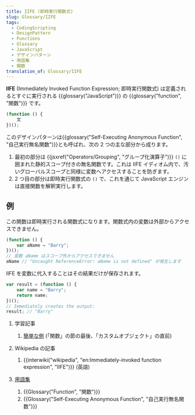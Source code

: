 ```yaml
---
title: IIFE (即時実行関数式)
slug: Glossary/IIFE
tags:
  - CodingScripting
  - DesignPattern
  - Functions
  - Glossary
  - JavaScript
  - デザインパターン
  - 用語集
  - 関数
translation_of: Glossary/IIFE
---
```

**IIFE** (Immediately Invoked Function Expression; 即時実行関数式) は定義されるとすぐに実行される {{glossary("JavaScript")}} の {{glossary("function", "関数")}} です。

```js
(function () {
    文
})();
```

このデザインパターンは{{glossary("Self-Executing Anonymous Function", "自己実行無名関数")}}とも呼ばれ、次の 2 つの主な部分から成ります。

1.  最初の部分は {{jsxref("Operators/Grouping", "グループ化演算子")}} `()` に囲まれた静的スコープ付きの無名関数です。これは IIFE イディオム内で、汚いグローバルスコープと同様に変数へアクセスすることを防ぎます。
2.  2 つ目の部分は即時実行関数式の `()` で、これを通じて JavaScript エンジンは直接関数を解釈実行します。

## 例

この関数は即時実行される関数式になります。関数式内の変数は外部からアクセスできません。

```js
(function () {
    var aName = "Barry";
})();
// 変数 aName はスコープ外からアクセスできません
aName // "Uncaught ReferenceError: aName is not defined" が発生します
```

IIFE を変数に代入することはその結果だけが保存されます。

```js
var result = (function () {
    var name = "Barry";
    return name;
})();
// Immediately creates the output:
result; // "Barry"
```

1.  学習記事

    1.  [簡単な例](/ja/docs/Web/JavaScript/A_re-introduction_to_JavaScript#Functions) (「関数」の節の最後、「カスタムオブジェクト」の直前)

2.  Wikipedia の記事

    1.  {{interwiki("wikipedia", "en:Immediately-invoked function expression", "IIFE")}} (英語)

3.  [用語集](/ja/docs/Glossary)

    1.  {{Glossary("Function", "関数")}}
    2.  {{Glossary("Self-Executing Anonymous Function", "自己実行無名関数")}}

